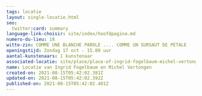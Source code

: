 ```yaml
---
tags: locatie
layout: single-locatie.html
seo:
  twitter:card: summary
language-link-choisir: site/index/hoofdpagina.md
numero-du-lieu: 18
witte-zin: COMME UNE BLANCHE PAROLE .... COMME UN SURSAUT DE PÉTALE
openingstijd: Zondag 17 oct - 15.00 uur
aantal-kunstenaars: 1 kunstenaar
associated-locatie: site/place/place-of-ingrid-fogelbaum-michel-vertongen.md
name: Locatie van Ingrid Fogelbaum en Michel Vertongen
created-on: 2021-08-15T05:42:02.381Z
updated-on: 2021-08-15T05:42:02.392Z
published-on: 2021-08-15T05:42:02.401Z
---
```

